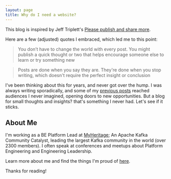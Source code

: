 ```yaml
---
layout: page
title: Why do I need a website?
---
```




This blog is inspired by Jeff Triplett's [Please publish and share more](https://micro.webology.dev/2024/11/02/please-publish-and.html?utm_source=pocket_shared).

Here are a few (adjusted) quotes I embraced, which led me to this point:

> You don’t have to change the world with every post. You might publish a quick thought or two that helps encourage someone else to learn or try something new

> Posts are done when you say they are. They're done when you stop writing, which doesn't require the perfect insight or conclusion

I've been thinking about this for years, and never got over the hump.
I was always writing sporadically, and some of my [previous posts](https://medium.com/@ofirsharony) reached audiences I never imagined, opening doors to new opportunities.
But a blog for small thoughts and insights? that's something I never had. Let's see if it sticks.


## About Me

I'm working as a BE Platform Lead at [MyHeritage](https://www.myheritage.com); 
An Apache Kafka Community Catalyst, leading the largest Kafka community in the world (over 2300 members).
I often speak at conferences and meetups about Platform Engineering and Engineering Leadership.

Learn more about me and find the things I'm proud of [here](https://linktr.ee/ofirsharony).

Thanks for reading!